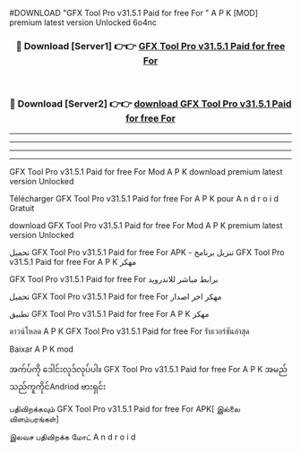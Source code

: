 #DOWNLOAD "GFX Tool Pro v31.5.1 Paid for free For " A P K [MOD] premium latest version Unlocked 6o4nc 



<div align="center">

<h3>🔴 Download [Server1] 👉👉 <a href="https://apkdownload12.web.app/?title=GFX Tool Pro v31.5.1 Paid for free For ">GFX Tool Pro v31.5.1 Paid for free For  </a></h3><br>

<h3>🔴 Download [Server2] 👉👉 <a href="https://apkdownload12.web.app/?title=GFX Tool Pro v31.5.1 Paid for free For ">download GFX Tool Pro v31.5.1 Paid for free For  </a></h3>
</div>


----------------------------------------------------------

----------------------------------------------------------

----------------------------------------------------------

----------------------------------------------------------


GFX Tool Pro v31.5.1 Paid for free For  Mod A P K download premium latest version Unlocked

Télécharger  GFX Tool Pro v31.5.1 Paid for free For  A P K pour A n d r o i d Gratuit

download GFX Tool Pro v31.5.1 Paid for free For  Mod A P K premium latest version Unlocked

تحميل GFX Tool Pro v31.5.1 Paid for free For  APK - تنزيل برنامج GFX Tool Pro v31.5.1 Paid for free For  A P K مهكر

GFX Tool Pro v31.5.1 Paid for free For  برابط مباشر للاندرويد

تحميل GFX Tool Pro v31.5.1 Paid for free For  مهكر اخر اصدار

تطبيق GFX Tool Pro v31.5.1 Paid for free For  A P K مهكر

ดาวน์โหลด A P K GFX Tool Pro v31.5.1 Paid for free For  รับเวอร์ชันล่าสุด

Baixar A P K mod

အက်ပ်ကို ဒေါင်းလုဒ်လုပ်ပါ။ GFX Tool Pro v31.5.1 Paid for free For  A P K အမည်သည်ကူကိုင်Andriod ဗားရှင်း

பதிவிறக்கவும் GFX Tool Pro v31.5.1 Paid for free For  APK[ இல்லை விளம்பரங்கள்] 
 
இலவச பதிவிறக்க மோட் A n d r o i d




